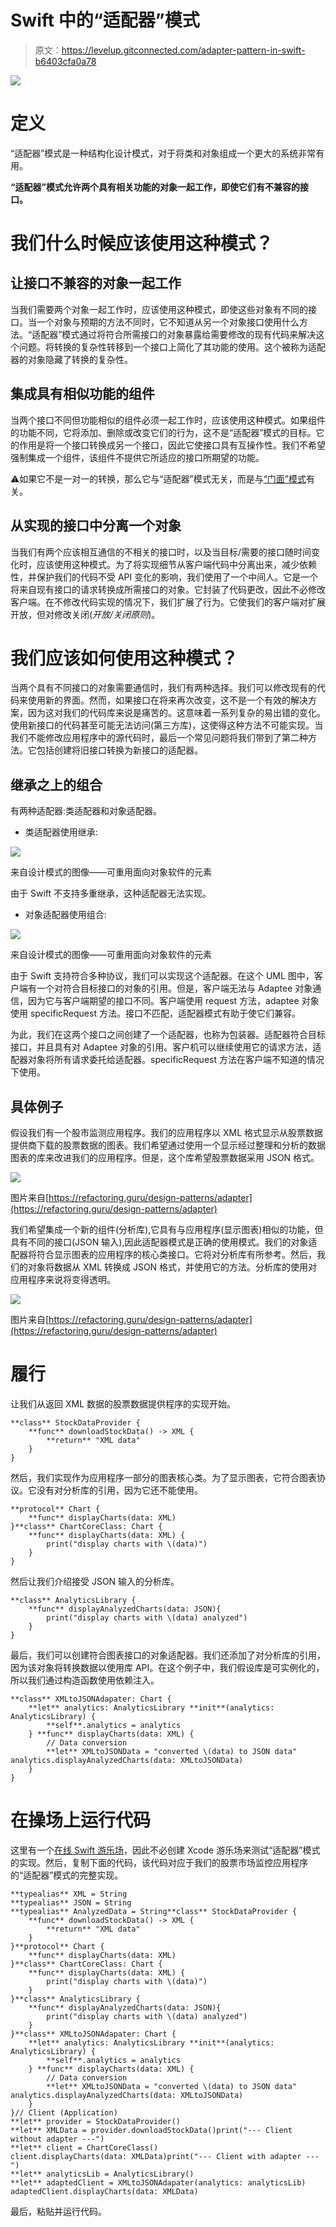 # Swift 中的“适配器”模式

> 原文：<https://levelup.gitconnected.com/adapter-pattern-in-swift-b6403cfa0a78>

![](img/ca7558f62b105b165129a28898e84bb5.png)

# 定义

“适配器”模式是一种结构化设计模式，对于将类和对象组成一个更大的系统非常有用。

**“适配器”模式允许两个具有相关功能的对象一起工作，即使它们有不兼容的接口。**

# 我们什么时候应该使用这种模式？

## 让接口不兼容的对象一起工作

当我们需要两个对象一起工作时，应该使用这种模式，即使这些对象有不同的接口。当一个对象与预期的方法不同时，它不知道从另一个对象接口使用什么方法。“适配器”模式通过将符合所需接口的对象暴露给需要修改的现有代码来解决这个问题。将转换的复杂性转移到一个接口上简化了其功能的使用。这个被称为适配器的对象隐藏了转换的复杂性。

## 集成具有相似功能的组件

当两个接口不同但功能相似的组件必须一起工作时，应该使用这种模式。如果组件的功能不同，它将添加、删除或改变它们的行为，这不是“适配器”模式的目标。它的作用是将一个接口转换成另一个接口，因此它使接口具有互操作性。我们不希望强制集成一个组件，该组件不提供它所适应的接口所期望的功能。

⚠️如果它不是一对一的转换，那么它与“适配器”模式无关，而是与[“门面”模式](/facade-pattern-in-swift-11b5b7af7d4b?sk=f0dd8eee20ed5aab4b482d0408f75e78)有关。

## 从实现的接口中分离一个对象

当我们有两个应该相互通信的不相关的接口时，以及当目标/需要的接口随时间变化时，应该使用这种模式。为了将实现细节从客户端代码中分离出来，减少依赖性，并保护我们的代码不受 API 变化的影响，我们使用了一个中间人。它是一个将来自现有接口的请求转换成所需接口的对象。它封装了代码更改，因此不必修改客户端。在不修改代码实现的情况下，我们扩展了行为。它使我们的客户端对扩展开放，但对修改关闭(*开放/关闭原则*)。

# 我们应该如何使用这种模式？

当两个具有不同接口的对象需要通信时，我们有两种选择。我们可以修改现有的代码来使用新的界面。然而，如果接口在将来再次改变，这不是一个有效的解决方案，因为这对我们的代码库来说是痛苦的。这意味着一系列复杂的易出错的变化。使用新接口的代码甚至可能无法访问(第三方库)，这使得这种方法不可能实现。当我们不能修改应用程序中的源代码时，最后一个常见问题将我们带到了第二种方法。它包括创建将旧接口转换为新接口的适配器。

## 继承之上的组合

有两种适配器:类适配器和对象适配器。

*   类适配器使用继承:

![](img/e08e2c6ec97545a91203f87ccd157d53.png)

来自设计模式的图像——可重用面向对象软件的元素

由于 Swift 不支持多重继承，这种适配器无法实现。

*   对象适配器使用组合:

![](img/9055716d0560d821a0e926d7781f6959.png)

来自设计模式的图像——可重用面向对象软件的元素

由于 Swift 支持符合多种协议，我们可以实现这个适配器。在这个 UML 图中，客户端有一个对符合目标接口的对象的引用。但是，客户端无法与 Adaptee 对象通信，因为它与客户端期望的接口不同。客户端使用 request 方法，adaptee 对象使用 specificRequest 方法。接口不匹配，适配器模式有助于使它们兼容。

为此，我们在这两个接口之间创建了一个适配器，也称为包装器。适配器符合目标接口，并且具有对 Adaptee 对象的引用。客户机可以继续使用它的请求方法，适配器对象将所有请求委托给适配器。specificRequest 方法在客户端不知道的情况下使用。

## 具体例子

假设我们有一个股市监测应用程序。我们的应用程序以 XML 格式显示从股票数据提供商下载的股票数据的图表。我们希望通过使用一个显示经过整理和分析的数据图表的库来改进我们的应用程序。但是，这个库希望股票数据采用 JSON 格式。

![](img/ae2c351c0c947a0e6bdca39008ce7632.png)

图片来自[https://refactoring.guru/design-patterns/adapter](https://refactoring.guru/design-patterns/adapter)

我们希望集成一个新的组件(分析库),它具有与应用程序(显示图表)相似的功能，但具有不同的接口(JSON 输入),因此适配器模式是正确的使用模式。我们的对象适配器将符合显示图表的应用程序的核心类接口。它将对分析库有所参考。然后，我们的对象将数据从 XML 转换成 JSON 格式，并使用它的方法。分析库的使用对应用程序来说将变得透明。

![](img/69e58ee3f0c5183ecaf6051e136b1988.png)

图片来自[https://refactoring.guru/design-patterns/adapter](https://refactoring.guru/design-patterns/adapter)

# 履行

让我们从返回 XML 数据的股票数据提供程序的实现开始。

```
**class** StockDataProvider {
    **func** downloadStockData() -> XML {
        **return** "XML data"
    }
}
```

然后，我们实现作为应用程序一部分的图表核心类。为了显示图表，它符合图表协议。它没有对分析库的引用，因为它还不能使用。

```
**protocol** Chart {
    **func** displayCharts(data: XML)
}**class** ChartCoreClass: Chart {
    **func** displayCharts(data: XML) {
        print("display charts with \(data)")
    }
}
```

然后让我们介绍接受 JSON 输入的分析库。

```
**class** AnalyticsLibrary {
    **func** displayAnalyzedCharts(data: JSON){
        print("display charts with \(data) analyzed")
    }
}
```

最后，我们可以创建符合图表接口的对象适配器。我们还添加了对分析库的引用，因为该对象将转换数据以使用库 API。在这个例子中，我们假设库是可实例化的，所以我们通过构造函数使用依赖注入。

```
**class** XMLtoJSONAdapater: Chart {
    **let** analytics: AnalyticsLibrary **init**(analytics: AnalyticsLibrary) {
        **self**.analytics = analytics
    } **func** displayCharts(data: XML) {
        // Data conversion
        **let** XMLtoJSONData = "converted \(data) to JSON data" analytics.displayAnalyzedCharts(data: XMLtoJSONData)
    }
}
```

# 在操场上运行代码

这里有一个[在线 Swift 游乐场](http://online.swiftplayground.run)，因此不必创建 Xcode 游乐场来测试“适配器”模式的实现。然后，复制下面的代码，该代码对应于我们的股票市场监控应用程序的“适配器”模式的完整实现。

```
**typealias** XML = String
**typealias** JSON = String
**typealias** AnalyzedData = String**class** StockDataProvider {
    **func** downloadStockData() -> XML {
        **return** "XML data"
    }
}**protocol** Chart {
    **func** displayCharts(data: XML)
}**class** ChartCoreClass: Chart {
    **func** displayCharts(data: XML) {
        print("display charts with \(data)")
    }
}**class** AnalyticsLibrary {
    **func** displayAnalyzedCharts(data: JSON){
        print("display charts with \(data) analyzed")
    }
}**class** XMLtoJSONAdapater: Chart {
    **let** analytics: AnalyticsLibrary **init**(analytics: AnalyticsLibrary) {
        **self**.analytics = analytics
    } **func** displayCharts(data: XML) {
        // Data conversion
        **let** XMLtoJSONData = "converted \(data) to JSON data" analytics.displayAnalyzedCharts(data: XMLtoJSONData)
    }
}// Client (Application)
**let** provider = StockDataProvider()
**let** XMLData = provider.downloadStockData()print("--- Client without adapter ---")
**let** client = ChartCoreClass()
client.displayCharts(data: XMLData)print("--- Client with adapter ---")
**let** analyticsLib = AnalyticsLibrary()
**let** adaptedClient = XMLtoJSONAdapater(analytics: analyticsLib)
adaptedClient.displayCharts(data: XMLData)
```

最后，粘贴并运行代码。